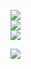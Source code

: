 
![](https://github-readme-stats.vercel.app/api?username=zsxsz&theme=midnight-purple&hide_border=false&include_all_commits=false&count_private=false)<br/>
![](https://nirzak-streak-stats.vercel.app/?user=zsxsz&theme=midnight-purple&hide_border=false)<br/>
![](https://github-readme-stats.vercel.app/api/top-langs/?username=zsxsz&theme=midnight-purple&hide_border=false&include_all_commits=false&count_private=false&layout=compact)


![](https://quotes-github-readme.vercel.app/api?type=horizontal&theme=radical)

<!-- Proudly created with GPRM ( https://gprm.itsvg.in ) -->
